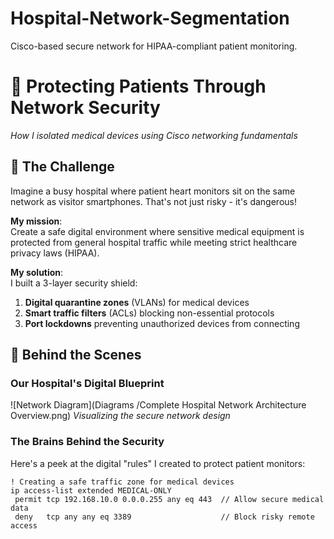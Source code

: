 # Hospital-Network-Segmentation
Cisco-based secure network for HIPAA-compliant patient monitoring.
# 🏥 Protecting Patients Through Network Security  
*How I isolated medical devices using Cisco networking fundamentals*

## 📌 The Challenge  
Imagine a busy hospital where patient heart monitors sit on the same network as visitor smartphones. That's not just risky - it's dangerous!  

**My mission**:  
Create a safe digital environment where sensitive medical equipment is protected from general hospital traffic while meeting strict healthcare privacy laws (HIPAA).

**My solution**:  
I built a 3-layer security shield:  
1. **Digital quarantine zones** (VLANs) for medical devices  
2. **Smart traffic filters** (ACLs) blocking non-essential protocols  
3. **Port lockdowns** preventing unauthorized devices from connecting  

## 🔧 Behind the Scenes  
### Our Hospital's Digital Blueprint  
![Network Diagram](Diagrams
/Complete Hospital Network Architecture Overview.png) 
*Visualizing the secure network design*

### The Brains Behind the Security  
Here's a peek at the digital "rules" I created to protect patient monitors:  
```cisco
! Creating a safe traffic zone for medical devices
ip access-list extended MEDICAL-ONLY  
 permit tcp 192.168.10.0 0.0.0.255 any eq 443  // Allow secure medical data
 deny   tcp any any eq 3389                    // Block risky remote access
